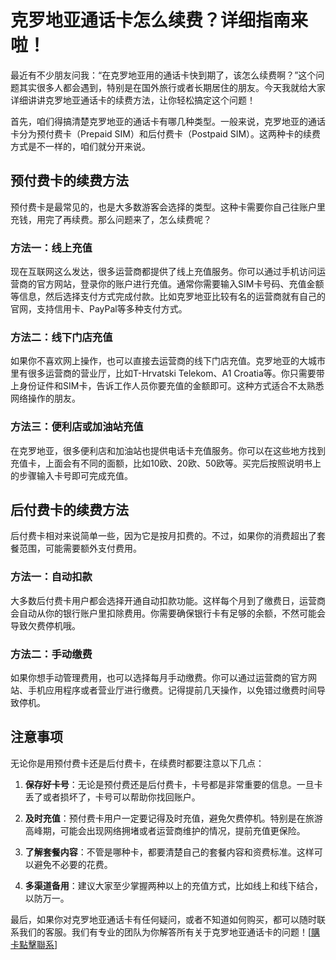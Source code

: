 # 克罗地亚通话卡怎么续费？详细指南来啦！

最近有不少朋友问我：“在克罗地亚用的通话卡快到期了，该怎么续费啊？”这个问题其实很多人都会遇到，特别是在国外旅行或者长期居住的朋友。今天我就给大家详细讲讲克罗地亚通话卡的续费方法，让你轻松搞定这个问题！

首先，咱们得搞清楚克罗地亚的通话卡有哪几种类型。一般来说，克罗地亚的通话卡分为预付费卡（Prepaid SIM）和后付费卡（Postpaid SIM）。这两种卡的续费方式是不一样的，咱们就分开来说。

## 预付费卡的续费方法

预付费卡是最常见的，也是大多数游客会选择的类型。这种卡需要你自己往账户里充钱，用完了再续费。那么问题来了，怎么续费呢？

### 方法一：线上充值
现在互联网这么发达，很多运营商都提供了线上充值服务。你可以通过手机访问运营商的官方网站，登录你的账户进行充值。通常你需要输入SIM卡号码、充值金额等信息，然后选择支付方式完成付款。比如克罗地亚比较有名的运营商就有自己的官网，支持信用卡、PayPal等多种支付方式。

### 方法二：线下门店充值
如果你不喜欢网上操作，也可以直接去运营商的线下门店充值。克罗地亚的大城市里有很多运营商的营业厅，比如T-Hrvatski Telekom、A1 Croatia等。你只需要带上身份证件和SIM卡，告诉工作人员你要充值的金额即可。这种方式适合不太熟悉网络操作的朋友。

### 方法三：便利店或加油站充值
在克罗地亚，很多便利店和加油站也提供电话卡充值服务。你可以在这些地方找到充值卡，上面会有不同的面额，比如10欧、20欧、50欧等。买完后按照说明书上的步骤输入卡号即可完成充值。

## 后付费卡的续费方法

后付费卡相对来说简单一些，因为它是按月扣费的。不过，如果你的消费超出了套餐范围，可能需要额外支付费用。

### 方法一：自动扣款
大多数后付费卡用户都会选择开通自动扣款功能。这样每个月到了缴费日，运营商会自动从你的银行账户里扣除费用。你需要确保银行卡有足够的余额，不然可能会导致欠费停机哦。

### 方法二：手动缴费
如果你想手动管理费用，也可以选择每月手动缴费。你可以通过运营商的官方网站、手机应用程序或者营业厅进行缴费。记得提前几天操作，以免错过缴费时间导致停机。

## 注意事项

无论你是用预付费卡还是后付费卡，在续费时都要注意以下几点：

1. **保存好卡号**：无论是预付费还是后付费卡，卡号都是非常重要的信息。一旦卡丢了或者损坏了，卡号可以帮助你找回账户。
   
2. **及时充值**：预付费卡用户一定要记得及时充值，避免欠费停机。特别是在旅游高峰期，可能会出现网络拥堵或者运营商维护的情况，提前充值更保险。

3. **了解套餐内容**：不管是哪种卡，都要清楚自己的套餐内容和资费标准。这样可以避免不必要的花费。

4. **多渠道备用**：建议大家至少掌握两种以上的充值方式，比如线上和线下结合，以防万一。

最后，如果你对克罗地亚通话卡有任何疑问，或者不知道如何购买，都可以随时联系我们的客服。我们有专业的团队为你解答所有关于克罗地亚通话卡的问题！[[購卡點擊聯系](https://t.me/s/esim1088)]